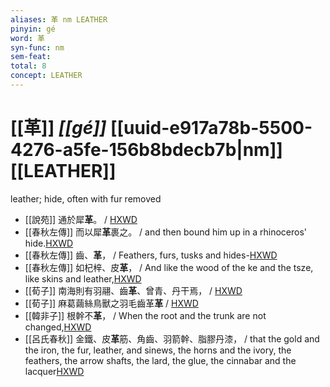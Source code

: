 ```yaml
---
aliases: 革 nm LEATHER
pinyin: gé
word: 革
syn-func: nm
sem-feat: 
total: 8
concept: LEATHER 
---
```

# [[革]] *[[gé]]*  [[uuid-e917a78b-5500-4276-a5fe-156b8bdecb7b|nm]] [[LEATHER]]
leather; hide, often with fur removed
 - [[說苑]] 通於犀**革**。
                     / [HXWD](https://hxwd.org/textview.html?location=CH1a0907_CHANT_003-21a.28)
 - [[春秋左傳]] 而以犀**革**裹之。 / and then bound him up in a rhinoceros' hide.[HXWD](https://hxwd.org/textview.html?location=KR1e0001_tls_003-139a.16)
 - [[春秋左傳]] 齒、**革**， / Feathers, furs, tusks and hides-[HXWD](https://hxwd.org/textview.html?location=KR1e0001_tls_005-372a.11)
 - [[春秋左傳]] 如杞梓、皮**革**， / And like the wood of the ke and the tsze, like skins and leather,[HXWD](https://hxwd.org/textview.html?location=KR1e0001_tls_009-656a.13)
 - [[荀子]] 南海則有羽翮、齒**革**、曾青、丹干焉，
                     / [HXWD](https://hxwd.org/textview.html?location=KR3a0002_tls_009-16a.4)
 - [[荀子]] 麻葛繭絲鳥獸之羽毛齒革**革** / [HXWD](https://hxwd.org/textview.html?location=KR3a0002_tls_010-9a.21)
 - [[韓非子]] 根幹不**革**， / When the root and the trunk are not changed,[HXWD](https://hxwd.org/textview.html?location=KR3c0005_tls_008-20a.8)
 - [[呂氏春秋]] 金鐵、皮**革**筋、角齒、羽箭幹、脂膠丹漆， / that the gold and the iron, the fur, leather, and sinews, the horns and the ivory, the feathers, the arrow shafts, the lard, the glue, the cinnabar and the lacquer[HXWD](https://hxwd.org/textview.html?location=KR3j0009_tls_003-7a.5)